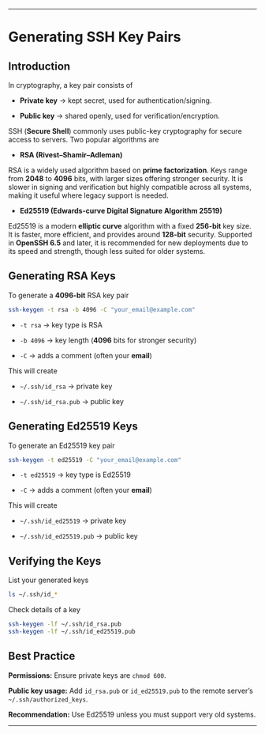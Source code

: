 ---

# Generating SSH Key Pairs

## Introduction

In cryptography, a key pair consists of

- **Private key** → kept secret, used for authentication/signing.

- **Public key** → shared openly, used for verification/encryption.

SSH (**Secure Shell**) commonly uses public-key cryptography for secure access to servers. Two popular algorithms are

- **RSA (Rivest–Shamir–Adleman)**

RSA is a widely used algorithm based on **prime factorization**. Keys range from **2048** to **4096** bits, with larger sizes offering stronger security. It is slower in signing and verification but highly compatible across all systems, making it useful where legacy support is needed.

- **Ed25519 (Edwards-curve Digital Signature Algorithm 25519)**

Ed25519 is a modern **elliptic curve** algorithm with a fixed **256-bit** key size. It is faster, more efficient, and provides around **128-bit** security. Supported in **OpenSSH 6.5** and later, it is recommended for new deployments due to its speed and strength, though less suited for older systems.

## Generating RSA Keys

To generate a **4096-bit** RSA key pair

```bash
ssh-keygen -t rsa -b 4096 -C "your_email@example.com"
```

- `-t rsa` → key type is RSA

- `-b 4096` → key length (**4096** bits for stronger security)

- `-C` → adds a comment (often your **email**)

This will create

- `~/.ssh/id_rsa` → private key

-  `~/.ssh/id_rsa.pub` → public key

## Generating Ed25519 Keys

To generate an Ed25519 key pair

```bash
ssh-keygen -t ed25519 -C "your_email@example.com"
```

- `-t ed25519` → key type is Ed25519

- `-C` → adds a comment (often your **email**)

This will create

- `~/.ssh/id_ed25519` → private key

- `~/.ssh/id_ed25519.pub` → public key

## Verifying the Keys

List your generated keys

```bash
ls ~/.ssh/id_*
```

Check details of a key

```bash
ssh-keygen -lf ~/.ssh/id_rsa.pub
ssh-keygen -lf ~/.ssh/id_ed25519.pub
```

## Best Practice

**Permissions:** Ensure private keys are `chmod 600`.

**Public key usage:** Add `id_rsa.pub` or `id_ed25519.pub` to the remote server’s `~/.ssh/authorized_keys`.

**Recommendation:** Use Ed25519 unless you must support very old systems.

---